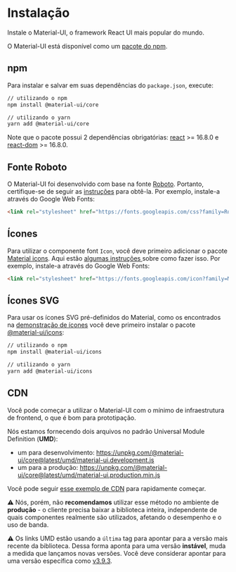 # Instalação

<p class="description">Instale o Material-UI, o framework React UI mais popular do mundo.</p>

O Material-UI está disponível como um [pacote do npm](https://www.npmjs.com/package/@material-ui/core).

## npm

Para instalar e salvar em suas dependências do `package.json`, execute:

```sh
// utilizando o npm
npm install @material-ui/core

// utilizando o yarn
yarn add @material-ui/core
```

Note que o pacote possui 2 dependências obrigatórias: [react](https://www.npmjs.com/package/react) >= 16.8.0 e [react-dom](https://www.npmjs.com/package/react-dom) >= 16.8.0.

## Fonte Roboto

O Material-UI foi desenvolvido com base na fonte [Roboto](https://fonts.google.com/specimen/Roboto). Portanto, certifique-se de seguir as [instruções](/components/typography/#general) para obtê-la. Por exemplo, instale-a através do Google Web Fonts:

```html
<link rel="stylesheet" href="https://fonts.googleapis.com/css?family=Roboto:300,400,500,700&display=swap" />
```

## Ícones

Para utilizar o componente font `Icon`, você deve primeiro adicionar o pacote [Material icons](https://material.io/tools/icons/). Aqui estão [ algumas instruções ](/components/icons/#font-icons) sobre como fazer isso. Por exemplo, instale-a através do Google Web Fonts:

```html
<link rel="stylesheet" href="https://fonts.googleapis.com/icon?family=Material+Icons" />
```

## Ícones SVG

Para usar os ícones SVG pré-definidos do Material, como os encontrados na [demonstração de ícones](/components/icons/) você deve primeiro instalar o pacote [@material-ui/icons](https://www.npmjs.com/package/@material-ui/icons):

```sh
// utilizando o npm
npm install @material-ui/icons

// utilizando o yarn
yarn add @material-ui/icons
```

## CDN

Você pode começar a utilizar o Material-UI com o mínimo de infraestrutura de frontend, o que é bom para prototipação.

Nós estamos fornecendo dois arquivos no padrão Universal Module Definition (**UMD**):

- um para desenvolvimento: https://unpkg.com/@material-ui/core@latest/umd/material-ui.development.js
- um para a produção: https://unpkg.com/@material-ui/core@latest/umd/material-ui.production.min.js

Você pode seguir [esse exemplo de CDN](https://github.com/mui-org/material-ui/tree/master/examples/cdn) para rapidamente começar.

⚠️ Nós, porém, não **recomendamos** utilizar esse método no ambiente de **produção** - o cliente precisa baixar a biblioteca inteira, independente de quais componentes realmente são utilizados, afetando o desempenho e o uso de banda.

⚠️ Os links UMD estão usando a `última` tag para apontar para a versão mais recente da biblioteca. Dessa forma aponta para uma versão **instável**, muda a medida que lançamos novas versões. Você deve considerar apontar para uma versão específica como [v3.9.3](https://unpkg.com/@material-ui/core@3.9.3/umd/material-ui.development.js).